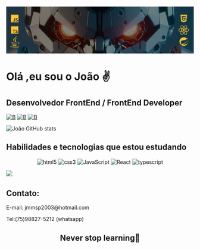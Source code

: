 ![](./header.png)

# Olá ,eu sou o João ✌️

## Desenvolvedor FrontEnd / FrontEnd Developer

[![B](https://img.shields.io/badge/LinkedIn-0077B5?style=for-the-badge&logo=linkedin&logoColor=white)](https://www.linkedin.com/in/jo%C3%A3o-marcos-525564226/)
[![B](https://img.shields.io/badge/Instagram-E4405F?style=for-the-badge&logo=instagram&logoColor=white)](https://www.instagram.com/m7_joao/?igshid=YmMyMTA2M2Y%3D/)
[![B](https://img.shields.io/badge/Microsoft_Outlook-0078D4?style=for-the-badge&logo=microsoft-outlook&logoColor=white)](mailto:jmmsp2003@hotmail.com)

![João GitHub stats](https://github-readme-stats.vercel.app/api?username=Joaommsp&show_icons=true&theme=tokyonight)

## Habilidades e tecnologias que estou estudando 

<div style="display: inline_block" align="center">
 <img align="center" alt="html5" src="https://img.shields.io/badge/HTML5-E34F26?style=for-the-badge&logo=html5&logoColor=white">
 <img align="center" alt="css3" src="https://img.shields.io/badge/CSS3-1572B6?style=for-the-badge&logo=css3&logoColor=white">
 <img align="center" alt="JavaScript" src="https://img.shields.io/badge/JavaScript-F7DF1E?style=for-the-badge&logo=javascript&logoColor=black">
 <img align="center" alt="React" src="https://img.shields.io/badge/React-61DAFB?style=for-the-badge&logo=react&logoColor=white">
 <img align="center" alt="typescript" src="https://img.shields.io/badge/TypeScript-007ACC?style=for-the-badge&logo=typescript&logoColor=white">
</div>

<div></div>

![](https://github-readme-stats.vercel.app/api/top-langs/?username=Joaommsp&theme=blue-green)

## Contato:

<p align="center">
<p>E-mail: jmmsp2003@hotmail.com</p>
<p>Tel:(75)98827-5212 (whatsapp)</p>
</p>

<h2 align="center">Never stop learning🚀</h2>
